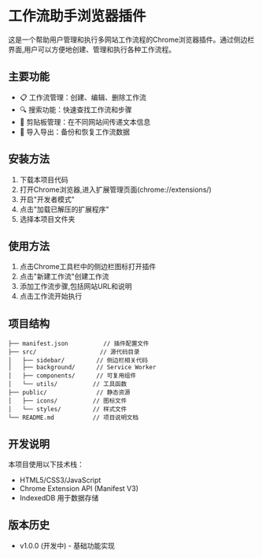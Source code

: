 # 工作流助手浏览器插件

这是一个帮助用户管理和执行多网站工作流程的Chrome浏览器插件。通过侧边栏界面,用户可以方便地创建、管理和执行各种工作流程。

## 主要功能

- 📋 工作流管理：创建、编辑、删除工作流
- 🔍 搜索功能：快速查找工作流和步骤
- 📎 剪贴板管理：在不同网站间传递文本信息
- 💾 导入导出：备份和恢复工作流数据

## 安装方法

1. 下载本项目代码
2. 打开Chrome浏览器,进入扩展管理页面(chrome://extensions/)
3. 开启"开发者模式"
4. 点击"加载已解压的扩展程序"
5. 选择本项目文件夹

## 使用方法

1. 点击Chrome工具栏中的侧边栏图标打开插件
2. 点击"新建工作流"创建工作流
3. 添加工作流步骤,包括网站URL和说明
4. 点击工作流开始执行

## 项目结构

```
├── manifest.json          // 插件配置文件
├── src/                  // 源代码目录
│   ├── sidebar/         // 侧边栏相关代码
│   ├── background/      // Service Worker
│   ├── components/      // 可复用组件
│   └── utils/          // 工具函数
├── public/              // 静态资源
│   ├── icons/          // 图标文件
│   └── styles/         // 样式文件
└── README.md           // 项目说明文档
```

## 开发说明

本项目使用以下技术栈：
- HTML5/CSS3/JavaScript
- Chrome Extension API (Manifest V3)
- IndexedDB 用于数据存储

## 版本历史

- v1.0.0 (开发中) - 基础功能实现 